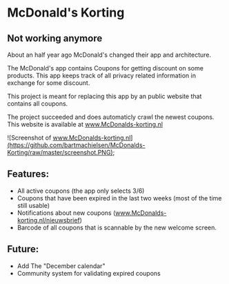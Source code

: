 # McDonald's Korting

## Not working anymore
About an half year ago McDonald's changed their app and architecture.

The McDonald's app contains Coupons for getting discount on some products. This app keeps track of all privacy related information in exchange for some discount.

This project is meant for replacing this app by an public website that contains all coupons.

The project succeeded and does automaticly crawl the newest coupons. This website is available at www.McDonalds-korting.nl

![Screenshot of www.McDonalds-korting.nl](https://github.com/bartmachielsen/McDonalds-Korting/raw/master/screenshot.PNG);

## Features:
- All active coupons (the app only selects 3/6)
- Coupons that have been expired in the last two weeks (most of the time still usable)
- Notifications about new coupons (www.McDonalds-korting.nl/nieuwsbrief)
- Barcode of all coupons that is scannable by the new welcome screen.


## Future:
- Add The "December calendar"
- Community system for validating expired coupons
